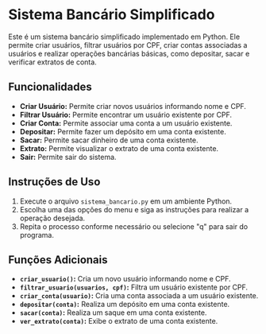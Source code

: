 # Sistema Bancário Simplificado

Este é um sistema bancário simplificado implementado em Python. Ele permite criar usuários, filtrar usuários por CPF, criar contas associadas a usuários e realizar operações bancárias básicas, como depositar, sacar e verificar extratos de conta.

## Funcionalidades

- **Criar Usuário:** Permite criar novos usuários informando nome e CPF.
- **Filtrar Usuário:** Permite encontrar um usuário existente por CPF.
- **Criar Conta:** Permite associar uma conta a um usuário existente.
- **Depositar:** Permite fazer um depósito em uma conta existente.
- **Sacar:** Permite sacar dinheiro de uma conta existente.
- **Extrato:** Permite visualizar o extrato de uma conta existente.
- **Sair:** Permite sair do sistema.

## Instruções de Uso

1. Execute o arquivo `sistema_bancario.py` em um ambiente Python.
2. Escolha uma das opções do menu e siga as instruções para realizar a operação desejada.
3. Repita o processo conforme necessário ou selecione "q" para sair do programa.

## Funções Adicionais

- **`criar_usuario()`:** Cria um novo usuário informando nome e CPF.
- **`filtrar_usuario(usuarios, cpf)`:** Filtra um usuário existente por CPF.
- **`criar_conta(usuario)`:** Cria uma conta associada a um usuário existente.
- **`depositar(conta)`:** Realiza um depósito em uma conta existente.
- **`sacar(conta)`:** Realiza um saque em uma conta existente.
- **`ver_extrato(conta)`:** Exibe o extrato de uma conta existente.
